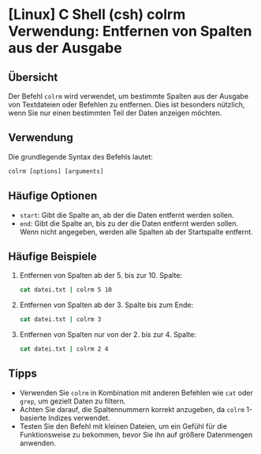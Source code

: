 # [Linux] C Shell (csh) colrm Verwendung: Entfernen von Spalten aus der Ausgabe

## Übersicht
Der Befehl `colrm` wird verwendet, um bestimmte Spalten aus der Ausgabe von Textdateien oder Befehlen zu entfernen. Dies ist besonders nützlich, wenn Sie nur einen bestimmten Teil der Daten anzeigen möchten.

## Verwendung
Die grundlegende Syntax des Befehls lautet:

```csh
colrm [options] [arguments]
```

## Häufige Optionen
- `start`: Gibt die Spalte an, ab der die Daten entfernt werden sollen.
- `end`: Gibt die Spalte an, bis zu der die Daten entfernt werden sollen. Wenn nicht angegeben, werden alle Spalten ab der Startspalte entfernt.

## Häufige Beispiele

1. Entfernen von Spalten ab der 5. bis zur 10. Spalte:
   ```csh
   cat datei.txt | colrm 5 10
   ```

2. Entfernen von Spalten ab der 3. Spalte bis zum Ende:
   ```csh
   cat datei.txt | colrm 3
   ```

3. Entfernen von Spalten nur von der 2. bis zur 4. Spalte:
   ```csh
   cat datei.txt | colrm 2 4
   ```

## Tipps
- Verwenden Sie `colrm` in Kombination mit anderen Befehlen wie `cat` oder `grep`, um gezielt Daten zu filtern.
- Achten Sie darauf, die Spaltennummern korrekt anzugeben, da `colrm` 1-basierte Indizes verwendet.
- Testen Sie den Befehl mit kleinen Dateien, um ein Gefühl für die Funktionsweise zu bekommen, bevor Sie ihn auf größere Datenmengen anwenden.